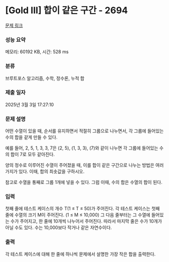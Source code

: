 # [Gold III] 합이 같은 구간 - 2694 

[문제 링크](https://www.acmicpc.net/problem/2694) 

### 성능 요약

메모리: 60192 KB, 시간: 528 ms

### 분류

브루트포스 알고리즘, 수학, 정수론, 누적 합

### 제출 일자

2025년 3월 3일 17:27:10

### 문제 설명

<p>어떤 수열이 있을 때, 순서를 유지하면서 적절히 그룹으로 나누면서, 각 그룹에 들어있는 수의 합을 같게 만들 수 있다.</p>

<p>예를 들어, 2, 5, 1, 3, 3, 7은 (2, 5), (1, 3, 3), (7)와 같이 나누면 각 그룹에 들어있는 수의 합이 7로 모두 같아진다.</p>

<p>양의 정수로 이루어진 수열이 주어졌을 때, 이를 합이 같은 구간으로 나누는 방법은 여러 가지가 있다. 이때, 합의 최솟값을 구하시오.</p>

<p>참고로 수열을 통째로 그룹 1개에 넣을 수 있다. 그럼 이때, 수의 합은 수열의 합이 된다.</p>

### 입력 

 <p>첫째 줄에 테스트 케이스의 개수 T(1 ≤ T ≤ 50)가 주어진다. 각 테스트 케이스는 첫째 줄에 수열의 크기 M이 주어진다. (1 ≤ M ≤ 10,000) 그 다음 줄부터는 그 수열에 들어있는 수가 주어지고, 한 줄에 10개씩 나누어서 주어진다. 따라서 마지막 줄은 수가 10개가 아닐 수도 있다. 수는 10,000보다 작거나 같은 자연수이다.</p>

### 출력 

 <p>각 테스트 케이스에 대해 한 줄에 하나씩 문제에서 설명한 가장 작은 합을 출력한다.</p>

